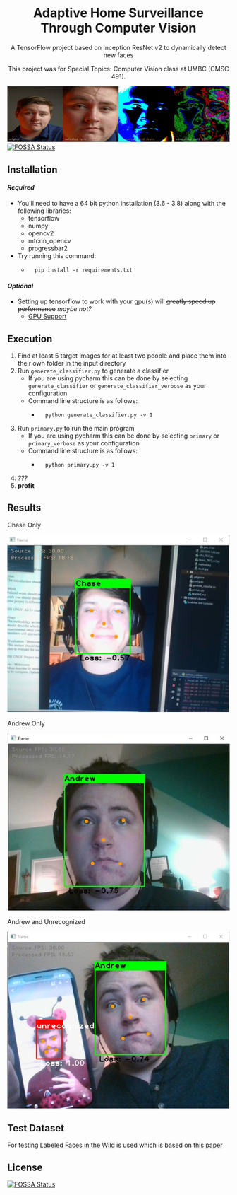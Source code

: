 <h1 align="center">
   Adaptive Home Surveillance Through Computer Vision
</h1>
<p align="center">
   A TensorFlow project based on Inception ResNet v2 to dynamically detect new faces
 </p>
 <p align="center">
  This project was for Special Topics: Computer Vision class at UMBC (CMSC 491).
</p>

![andrew_processing](results/preprocessing.jpg)
[![FOSSA Status](https://app.fossa.com/api/projects/git%2Bgithub.com%2FADMARIl%2Fcomputer-vision-project-3.svg?type=shield)](https://app.fossa.com/projects/git%2Bgithub.com%2FADMARIl%2Fcomputer-vision-project-3?ref=badge_shield)

## Installation

#### _Required_

* You'll need to have a 64 bit python installation (3.6 - 3.8) along with the following libraries:
    - tensorflow
    - numpy
    - opencv2
    - mtcnn_opencv
    - progressbar2
* Try running this command:
    - ```shell
        pip install -r requirements.txt
        ```
    
#### _Optional_

* Setting up tensorflow to work with your gpu(s) will ~~greatly speed up performance~~ _maybe not?_
    - [GPU Support](https://www.tensorflow.org/install/gpu)

## Execution

1. Find at least 5 target images for at least two people and place them into their own folder in the input directory
2. Run `generate_classifier.py` to generate a classifier
    * If you are using pycharm this can be done by selecting `generate_classifier` or `generate_classifier_verbose` as
      your configuration
    * Command line structure is as follows:
        * ```shell
            python generate_classifier.py -v 1
            ```
3. Run `primary.py` to run the main program
    * If you are using pycharm this can be done by selecting `primary` or `primary_verbose` as your configuration
    * Command line structure is as follows:
        * ```shell
            python primary.py -v 1
            ```
4. _???_
5. **profit**

## Results

Chase Only

![chas](results/chase_only.jpg)

Andrew Only

![andrew](results/andrew_only.jpg)

Andrew and Unrecognized

![unrec](results/andrew_unrec.jpg)

## Test Dataset

For testing [Labeled Faces in the Wild](http://vis-www.cs.umass.edu/lfw/index.html#download) is used which is based
on [this paper](http://vis-www.cs.umass.edu/papers/iccv07alignment.pdf)


## License
[![FOSSA Status](https://app.fossa.com/api/projects/git%2Bgithub.com%2FADMARIl%2Fcomputer-vision-project-3.svg?type=large)](https://app.fossa.com/projects/git%2Bgithub.com%2FADMARIl%2Fcomputer-vision-project-3?ref=badge_large)